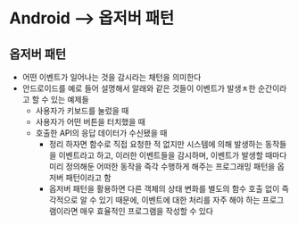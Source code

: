 # Android --> 옵저버 패턴

## 옵저버 패턴

* 어떤 이벤트가 일어나는 것을 감시라는 채턴을 의미한다
* 안드로이드를 예로 들어 설명해서 알래와 같은 것들이 이벤트가 발생ㅊ한 순간이라고 할 수 있는 예제들
    * 사용자가 키보드를 눌렀을 때
    * 사용자가 어떤 버튼을 터치했을 때
    * 호출한 API의 응답 데이터가 수신됐을 때
        * 정리 하자면 함수로 직접 요청한 적 없지만 시스템에 의해 발생하는 동작들을 이벤트라고 하고, 이러한 이벤트들을 감시하며, 이벤트가 발생할 때마다 미리 정의해둔 어떠한 동작을 즉각 수행하게 해주는 프로그래밍 패턴을 옵저버 패턴이라고 함
        * 옵저버 패턴을 활용하면 다른 객체의 상태 변화를 별도의 함수 호출 없이 즉각적으로 알 수 있기 때문에, 이벤트에 대한 처리를 자주 해야 하는 프로그램이라면 매우 효율적인 프로그램을 작성할 수 있다